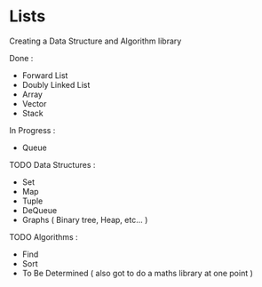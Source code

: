 # Lists
Creating a Data Structure and Algorithm library

Done :
  - Forward List
  - Doubly Linked List
  - Array
  - Vector
  - Stack

In Progress :
  - Queue

TODO Data Structures :
  - Set
  - Map
  - Tuple
  - DeQueue
  - Graphs ( Binary tree, Heap, etc... )

TODO Algorithms :
  - Find
  - Sort
  - To Be Determined ( also got to do a maths library at one point )
